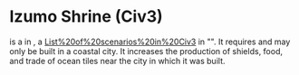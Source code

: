 # Izumo Shrine (Civ3)

 is a in , a [List%20of%20scenarios%20in%20Civ3](scenario) in "". It requires and may only be built in a coastal city. It increases the production of shields, food, and trade of ocean tiles near the city in which it was built.